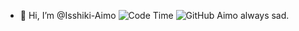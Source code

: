 - 👋 Hi, I’m @Isshiki-Aimo
![Code Time](https://img.shields.io/endpoint?style=social&url=https://codetime-api.datreks.com/badge/3389?logoColor=dark%26project=%26recentMS=0%26showProject=true)
![GitHub](https://img.shields.io/github/followers/isshiki-aimo?style=social&label=Follow&logo=github)
Aimo always sad.
<!---
Isshiki-Aimo/Isshiki-Aimo is a ✨ special ✨ repository because its `README.md` (this file) appears on your GitHub profile.
You can click the Preview link to take a look at your changes.
--->
